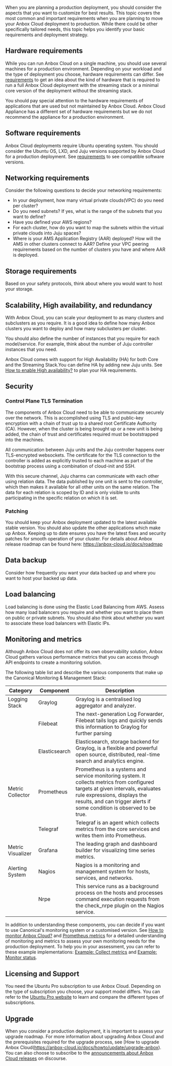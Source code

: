 When you are planning a production deployment, you should consider the aspects that you want to customize for best results. This topic covers the most common and important requirements when you are planning to move your Anbox Cloud deployment to production. While there could be other specifically tailored needs, this topic helps you identify your basic requirements and deployment strategy.

## Hardware requirements 

While you can run Anbox Cloud on a single machine, you should use several machines for a production environment. Depending on your workload and the type of deployment you choose, hardware requirements can differ. See [requirements](https://anbox-cloud.io/docs/requirements) to get an idea about the kind of hardware that is required to run a full Anbox Cloud deployment with the streaming stack or a minimal core version of the deployment without the streaming stack. 

You should pay special attention to the hardware requirements of applications that are used but not maintained by Anbox Cloud. Anbox Cloud Appliance has a different set of hardware requirements but we do not recommend the appliance for a production environment.

## Software requirements 

Anbox Cloud deployments require Ubuntu operating system. You should consider the Ubuntu OS, LXD, and Juju versions supported by Anbox Cloud for a production deployment. See [requirements](https://anbox-cloud.io/docs/requirements) to see compatible software versions.

## Networking requirements 

Consider the following questions to decide your networking requirements:

* In your deployment, how many virtual private clouds(VPC) do you need per cluster?
* Do you need subnets? If yes, what is the range of the subnets that you want to define?
* Have you defined your AWS regions?
* For each cluster, how do you want to map the subnets within the virtual private clouds into Juju spaces?
* Where is your AMS Application Registry (AAR) deployed? How will the AMS in other clusters connect to AAR? Define your VPC peering requirements based on the number of clusters you have and where AAR is deployed.

## Storage requirements
Based on your safety protocols, think about where you would want to host your storage.

## Scalability, High availability, and redundancy

With Anbox Cloud, you can scale your deployment to as many clusters and subclusters as you require. It is a good idea to define how many Anbox clusters you want to deploy and how many subclusters per cluster. 

You should also define the number of instances that you require for each model/service. For example, think about the number of Juju controller instances that you need.

Anbox Cloud comes with support for High Availability (HA) for both Core and the Streaming Stack.You can define HA by adding new Juju units. See [How to enable High availability?](https://anbox-cloud.io/docs/howto/install/high-availability) to plan your HA requirements.

## Security

### Control Plane TLS Termination

The components of Anbox Cloud need to be able to communicate securely over the network. This is accomplished using TLS and public-key encryption with a chain of trust up to a shared root Certificate Authority (CA). However, when the cluster is being brought up or a new unit is being added, the chain of trust and certificates required must be bootstrapped into the machines.

All communication between Juju units and the Juju controller happens over TLS-encrypted websockets. The certificate for the TLS connection to the controller is added as explicitly trusted to each machine as part of the bootstrap process using a combination of cloud-init and SSH.

With this secure channel, Juju charms can communicate with each other using relation data. The data published by one unit is sent to the controller, which then makes it available for all other units on the same relation. The data for each relation is scoped by ID and is only visible to units participating in the specific relation on which it is set.

### Patching

You should keep your Anbox deployment updated to the latest available stable version. You should also update the other applications which make up Anbox. Keeping up to date ensures you have the latest fixes and security patches for smooth operation of your cluster.
For details about Anbox release roadmap can be found here:
https://anbox-cloud.io/docs/roadmap

## Data backup

Consider how frequently you want your data backed up and where you want to host your backed up data.

## Load balancing 

Load balancing is done using the Elastic Load Balancing from AWS. Assess how many load balancers you require and whether you want to place them on public or private subnets. You should also think about whether you want to associate these load balancers with Elastic IPs.

## Monitoring and metrics

Although Anbox Cloud does not offer its own observability solution, Anbox Cloud gathers various performance metrics that you can access through API endpoints to create a monitoring solution.

The following table list and describe the various components that make up the Canonical Monitoring & Management Stack: 

| Category | Component | Description |  
|------|------|---------|
| Logging Stack | Graylog | Graylog is a centralised log aggregator and analyzer.  |
|   | Filebeat | The next-generation Log Forwarder, Filebeat tails logs and quickly sends this information to Graylog for further parsing |
|   | Elasticsearch | Elasticsearch, storage backend for Graylog, is a flexible and powerful open source, distributed, real-time search and analytics engine. |
| Metric Collector | Prometheus | Prometheus is a systems and service monitoring system. It collects metrics from configured targets at given intervals, evaluates rule expressions, displays the results, and can trigger alerts if some condition is observed to be true.|
|   | Telegraf | Telegraf is an agent which collects metrics from the core services and writes them into Prometheus. |
| Metric Visualizer | Grafana | The leading graph and dashboard builder for visualizing time series metrics. |
|  Alerting System | Nagios | Nagios is a monitoring and management system for hosts, services, and networks. |
|    | Nrpe | This service runs as a background process on the hosts and processes command execution requests from the check_nrpe plugin on the Nagios service. |


In addition to understanding these components, you can decide if you want to use Canonical's monitoring system or a customised version. See [How to monitor Anbox Cloud?](https://anbox-cloud.io/docs/howto/monitor/landing) and [Prometheus metrics](https://anbox-cloud.io/docs/ref/prometheus) for a detailed understanding of monitoring and metrics to assess your own monitoring needs for the production deployment. To help you in your assessment, you can refer to these example implementations: [Example: Collect metrics](https://anbox-cloud.io/docs/howto/monitor/collect-metrics) and [Example: Monitor status](https://anbox-cloud.io/docs/howto/monitor/monitor-status).

## Licensing and Support

You need the Ubuntu Pro subscription to use Anbox Cloud. Depending on the type of subscription you choose, your support model differs. You can refer to the [Ubuntu Pro website](https://ubuntu.com/pro) to learn and compare the different types of subscriptions. 

## Upgrade

When you consider a production deployment, it is important to assess your upgrade roadmap. For more information about upgrading Anbox Cloud and the prerequisites required for the upgrade process, see [How to upgrade Anbox Cloud(https://anbox-cloud.io/docs/howto/update/upgrade-anbox). You can also choose to subscribe to the [announcements about Anbox Cloud releases](https://discourse.ubuntu.com/c/anbox-cloud/announcements/55) on discourse.